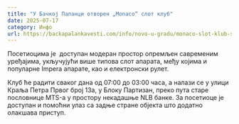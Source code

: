 ```yaml
---
title: "У Бачкој Паланци отворен „Monaco“ слот клуб"
date: 2025-07-17
category: Инфо
url: https://backapalankavesti.com/info/novo-u-gradu/monaco-slot-klub-stigao-u-backu-palanku/
---
```


Посетиоцима је  доступан модеран простор опремљен савременим уређајима, укључујући више типова слот апарата, међу којима и популарне Impera апарате, као и електронски рулет.

Клуб ће радити сваког дана од 07:00 до 03:00 часа, а налази се у улици Краља Петра Првог број 13а, у Блоку Партизан, преко пута старе пословнице MTS-а у простору некадашње NLB банке. За посетиоце је доступан и помоћни улаз са задње стране објекта што додатно олакшава приступ.

